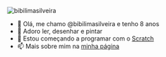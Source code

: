 ![bibilimasilveira](https://bibilimasilveira.github.io/img/about.jpg)

- 👋 Olá, me chamo @bibilimasilveira e tenho 8 anos
- 👀 Adoro ler, desenhar e pintar
- 🌱 Estou começando a programar com o [Scratch](https://scratch.mit.edu/users/bibisilveira)
- 📫 Mais sobre mim na [minha página](https://bibilimasilveira.github.io/about/)
